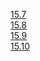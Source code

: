 
[15.7](https://www.notion.so/zwon0131/15-7-SVG-3e81f46d3e4649c8b3362ac6a6beae02) </br>
[15.8](https://www.notion.so/zwon0131/15-8-canvas-26ef6318bdbe4daf831cf763a9d036a5) </br>
[15.9](https://www.notion.so/zwon0131/15-9-API-e5a29d6c04974d859cd51e525f185ecd) </br>
[15.10](https://www.notion.so/zwon0131/15-10-aa8213edfd2249699e0c5f02fc78b8e7) </br>
